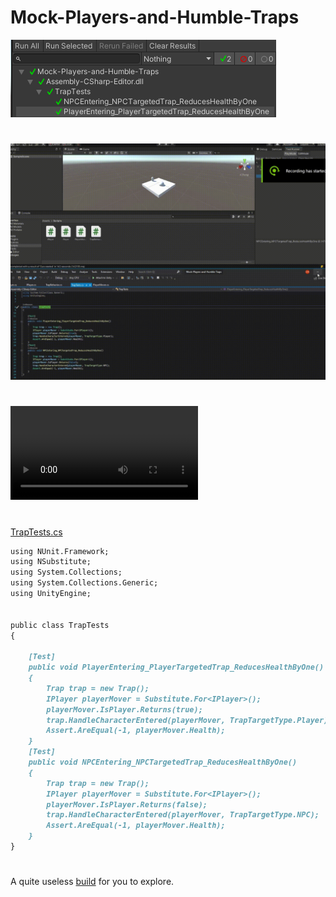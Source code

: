 # Mock-Players-and-Humble-Traps
![Image of the test cases passing](Test_Cases.png)
#
![Video Demonstation of the Test cases passing](https://github.com/bigelowd-erau/Mock-Players-and-Humble-Traps/blob/main/TestsVideo.gif)
#
![Video Demonstation of the Test cases passing](https://github.com/bigelowd-erau/Mock-Players-and-Humble-Traps/blob/main/TestsPassVideo.MP4)
#
[TrapTests.cs](Mock-Players-and-Humble-Traps/Assets/Tests/Editor/TrapTests.cs)
```markdown
using NUnit.Framework;
using NSubstitute;
using System.Collections;
using System.Collections.Generic;
using UnityEngine;


public class TrapTests
{

    [Test]
    public void PlayerEntering_PlayerTargetedTrap_ReducesHealthByOne()
    {
        Trap trap = new Trap();
        IPlayer playerMover = Substitute.For<IPlayer>();
        playerMover.IsPlayer.Returns(true);
        trap.HandleCharacterEntered(playerMover, TrapTargetType.Player);
        Assert.AreEqual(-1, playerMover.Health);
    }
    [Test]
    public void NPCEntering_NPCTargetedTrap_ReducesHealthByOne()
    {
        Trap trap = new Trap();
        IPlayer playerMover = Substitute.For<IPlayer>();
        playerMover.IsPlayer.Returns(false);
        trap.HandleCharacterEntered(playerMover, TrapTargetType.NPC);
        Assert.AreEqual(-1, playerMover.Health);
    }
}
```
#
A quite useless [build](https://bigelowd-erau.github.io/Mock-Players-and-Humble-Traps/) for you to explore.
